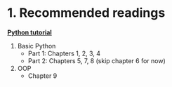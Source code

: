 # 1. Recommended readings

**[Python tutorial](https://docs.python.org/3/tutorial/index.html)**

1. Basic Python
   - Part 1: Chapters 1, 2, 3, 4
   - Part 2: Chapters 5, 7, 8 (skip chapter 6 for now)
2. OOP
   - Chapter 9